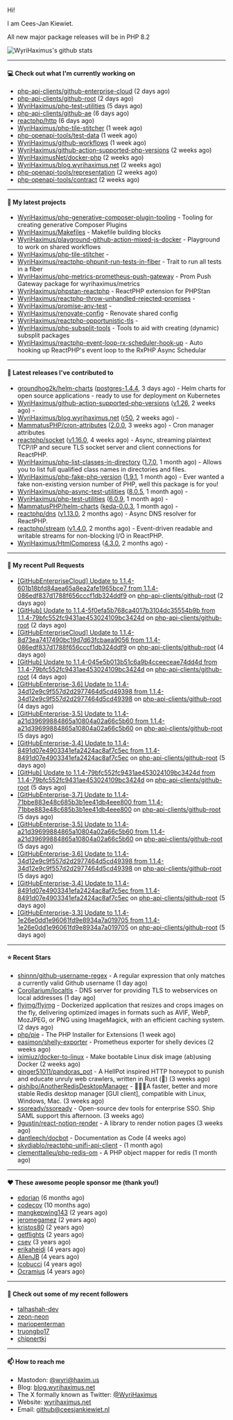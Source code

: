 Hi!

I am Cees-Jan Kiewiet.

All new major package releases will be in PHP 8.2

![WyriHaximus's github stats](https://github-readme-stats.vercel.app/api?username=WyriHaximus&show_icons=true)

---

#### 💻 Check out what I'm currently working on

- [php-api-clients/github-enterprise-cloud](https://github.com/php-api-clients/github-enterprise-cloud) (2 days ago)
- [php-api-clients/github-root](https://github.com/php-api-clients/github-root) (2 days ago)
- [WyriHaximus/php-test-utilities](https://github.com/WyriHaximus/php-test-utilities) (5 days ago)
- [php-api-clients/github-ae](https://github.com/php-api-clients/github-ae) (6 days ago)
- [reactphp/http](https://github.com/reactphp/http) (6 days ago)
- [WyriHaximus/php-tile-stitcher](https://github.com/WyriHaximus/php-tile-stitcher) (1 week ago)
- [php-openapi-tools/test-data](https://github.com/php-openapi-tools/test-data) (1 week ago)
- [WyriHaximus/github-workflows](https://github.com/WyriHaximus/github-workflows) (1 week ago)
- [WyriHaximus/github-action-supported-php-versions](https://github.com/WyriHaximus/github-action-supported-php-versions) (2 weeks ago)
- [WyriHaximusNet/docker-php](https://github.com/WyriHaximusNet/docker-php) (2 weeks ago)
- [WyriHaximus/blog.wyrihaximus.net](https://github.com/WyriHaximus/blog.wyrihaximus.net) (2 weeks ago)
- [php-openapi-tools/representation](https://github.com/php-openapi-tools/representation) (2 weeks ago)
- [php-openapi-tools/contract](https://github.com/php-openapi-tools/contract) (2 weeks ago)

---

#### 🌱 My latest projects

- [WyriHaximus/php-generative-composer-plugin-tooling](https://github.com/WyriHaximus/php-generative-composer-plugin-tooling) - Tooling for creating generative Composer Plugins
- [WyriHaximus/Makefiles](https://github.com/WyriHaximus/Makefiles) - Makefile building blocks
- [WyriHaximus/playground-github-action-mixed-js-docker](https://github.com/WyriHaximus/playground-github-action-mixed-js-docker) - Playground to work on shared workflows
- [WyriHaximus/php-tile-stitcher](https://github.com/WyriHaximus/php-tile-stitcher) - 
- [WyriHaximus/reactphp-phpunit-run-tests-in-fiber](https://github.com/WyriHaximus/reactphp-phpunit-run-tests-in-fiber) - Trait to run all tests in a fiber
- [WyriHaximus/php-metrics-prometheus-push-gateway](https://github.com/WyriHaximus/php-metrics-prometheus-push-gateway) - Prom Push Gateway package for wyrihaximus/metrics
- [WyriHaximus/phpstan-reactphp](https://github.com/WyriHaximus/phpstan-reactphp) - ReactPHP extension for PHPStan
- [WyriHaximus/reactphp-throw-unhandled-rejected-promises](https://github.com/WyriHaximus/reactphp-throw-unhandled-rejected-promises) - 
- [WyriHaximus/promise-any-test](https://github.com/WyriHaximus/promise-any-test) - 
- [WyriHaximus/renovate-config](https://github.com/WyriHaximus/renovate-config) - Renovate shared config
- [WyriHaximus/reactphp-opportunistic-tls](https://github.com/WyriHaximus/reactphp-opportunistic-tls) - 
- [WyriHaximus/php-subsplit-tools](https://github.com/WyriHaximus/php-subsplit-tools) - Tools to aid with creating (dynamic) subsplit packages
- [WyriHaximus/reactphp-event-loop-rx-scheduler-hook-up](https://github.com/WyriHaximus/reactphp-event-loop-rx-scheduler-hook-up) - Auto hooking up ReactPHP&#39;s event loop to the RxPHP Async Schedular

---

#### 🔭 Latest releases I've contributed to

- [groundhog2k/helm-charts](https://github.com/groundhog2k/helm-charts) ([postgres-1.4.4](https://github.com/groundhog2k/helm-charts/releases/tag/postgres-1.4.4), 3 days ago) - Helm charts for open source applications - ready to use for deployment on Kubernetes
- [WyriHaximus/github-action-supported-php-versions](https://github.com/WyriHaximus/github-action-supported-php-versions) ([v1.26](https://github.com/WyriHaximus/github-action-supported-php-versions/releases/tag/v1.26), 2 weeks ago) - 
- [WyriHaximus/blog.wyrihaximus.net](https://github.com/WyriHaximus/blog.wyrihaximus.net) ([r50](https://github.com/WyriHaximus/blog.wyrihaximus.net/releases/tag/r50), 2 weeks ago) - 
- [MammatusPHP/cron-attributes](https://github.com/MammatusPHP/cron-attributes) ([2.0.0](https://github.com/MammatusPHP/cron-attributes/releases/tag/2.0.0), 3 weeks ago) - Cron manager attributes
- [reactphp/socket](https://github.com/reactphp/socket) ([v1.16.0](https://github.com/reactphp/socket/releases/tag/v1.16.0), 4 weeks ago) - Async, streaming plaintext TCP/IP and secure TLS socket server and client connections for ReactPHP.
- [WyriHaximus/php-list-classes-in-directory](https://github.com/WyriHaximus/php-list-classes-in-directory) ([1.7.0](https://github.com/WyriHaximus/php-list-classes-in-directory/releases/tag/1.7.0), 1 month ago) - Allows you to list full qualified class names in directories and files.
- [WyriHaximus/php-fake-php-version](https://github.com/WyriHaximus/php-fake-php-version) ([1.9.1](https://github.com/WyriHaximus/php-fake-php-version/releases/tag/1.9.1), 1 month ago) - Ever wanted a fake non-existing version number of PHP, well this package is for you!
- [WyriHaximus/php-async-test-utilities](https://github.com/WyriHaximus/php-async-test-utilities) ([8.0.5](https://github.com/WyriHaximus/php-async-test-utilities/releases/tag/8.0.5), 1 month ago) - 
- [WyriHaximus/php-test-utilities](https://github.com/WyriHaximus/php-test-utilities) ([6.0.9](https://github.com/WyriHaximus/php-test-utilities/releases/tag/6.0.9), 1 month ago) - 
- [MammatusPHP/helm-charts](https://github.com/MammatusPHP/helm-charts) ([keda-0.0.3](https://github.com/MammatusPHP/helm-charts/releases/tag/keda-0.0.3), 1 month ago) - 
- [reactphp/dns](https://github.com/reactphp/dns) ([v1.13.0](https://github.com/reactphp/dns/releases/tag/v1.13.0), 2 months ago) - Async DNS resolver for ReactPHP.
- [reactphp/stream](https://github.com/reactphp/stream) ([v1.4.0](https://github.com/reactphp/stream/releases/tag/v1.4.0), 2 months ago) - Event-driven readable and writable streams for non-blocking I/O in ReactPHP.
- [WyriHaximus/HtmlCompress](https://github.com/WyriHaximus/HtmlCompress) ([4.3.0](https://github.com/WyriHaximus/HtmlCompress/releases/tag/4.3.0), 2 months ago) - 

---

#### 🔨 My recent Pull Requests

- [[GitHubEnterpriseCloud] Update to 1.1.4-601b18bfd84aea65a8ea2afe1965bce7 from 1.1.4-086edf837d1788f656cccf1db324ddf9](https://github.com/php-api-clients/github-root/pull/1271) on [php-api-clients/github-root](https://github.com/php-api-clients/github-root) (2 days ago)
- [[GitHub] Update to 1.1.4-5f0efa5b768ca4017b3104dc35554b9b from 1.1.4-79bfc552fc9431ae453024109bc3424d](https://github.com/php-api-clients/github-root/pull/1270) on [php-api-clients/github-root](https://github.com/php-api-clients/github-root) (2 days ago)
- [[GitHubEnterpriseCloud] Update to 1.1.4-8d73ea7417490bc19d7d63fcbaea9056 from 1.1.4-086edf837d1788f656cccf1db324ddf9](https://github.com/php-api-clients/github-root/pull/1269) on [php-api-clients/github-root](https://github.com/php-api-clients/github-root) (4 days ago)
- [[GitHub] Update to 1.1.4-045e5b013b51c6a9b4cceeceae74dd4d from 1.1.4-79bfc552fc9431ae453024109bc3424d](https://github.com/php-api-clients/github-root/pull/1268) on [php-api-clients/github-root](https://github.com/php-api-clients/github-root) (4 days ago)
- [[GitHubEnterprise-3.6] Update to 1.1.4-34d12e9c9f557d2d2977464d5cd49398 from 1.1.4-34d12e9c9f557d2d2977464d5cd49398](https://github.com/php-api-clients/github-root/pull/1267) on [php-api-clients/github-root](https://github.com/php-api-clients/github-root) (4 days ago)
- [[GitHubEnterprise-3.5] Update to 1.1.4-a21d39699884865a10804a02a66c5b60 from 1.1.4-a21d39699884865a10804a02a66c5b60](https://github.com/php-api-clients/github-root/pull/1266) on [php-api-clients/github-root](https://github.com/php-api-clients/github-root) (5 days ago)
- [[GitHubEnterprise-3.4] Update to 1.1.4-8491d07e4903341efa2424ac8af7c5ec from 1.1.4-8491d07e4903341efa2424ac8af7c5ec](https://github.com/php-api-clients/github-root/pull/1265) on [php-api-clients/github-root](https://github.com/php-api-clients/github-root) (5 days ago)
- [[GitHub] Update to 1.1.4-79bfc552fc9431ae453024109bc3424d from 1.1.4-79bfc552fc9431ae453024109bc3424d](https://github.com/php-api-clients/github-root/pull/1264) on [php-api-clients/github-root](https://github.com/php-api-clients/github-root) (5 days ago)
- [[GitHubEnterprise-3.7] Update to 1.1.4-71bbe883e48c685b3b1ee41db4eee800 from 1.1.4-71bbe883e48c685b3b1ee41db4eee800](https://github.com/php-api-clients/github-root/pull/1263) on [php-api-clients/github-root](https://github.com/php-api-clients/github-root) (5 days ago)
- [[GitHubEnterprise-3.5] Update to 1.1.4-a21d39699884865a10804a02a66c5b60 from 1.1.4-a21d39699884865a10804a02a66c5b60](https://github.com/php-api-clients/github-root/pull/1262) on [php-api-clients/github-root](https://github.com/php-api-clients/github-root) (5 days ago)
- [[GitHubEnterprise-3.6] Update to 1.1.4-34d12e9c9f557d2d2977464d5cd49398 from 1.1.4-34d12e9c9f557d2d2977464d5cd49398](https://github.com/php-api-clients/github-root/pull/1261) on [php-api-clients/github-root](https://github.com/php-api-clients/github-root) (5 days ago)
- [[GitHubEnterprise-3.4] Update to 1.1.4-8491d07e4903341efa2424ac8af7c5ec from 1.1.4-8491d07e4903341efa2424ac8af7c5ec](https://github.com/php-api-clients/github-root/pull/1260) on [php-api-clients/github-root](https://github.com/php-api-clients/github-root) (5 days ago)
- [[GitHubEnterprise-3.3] Update to 1.1.4-1e26e0dd1e96061fd9e8934a7a019705 from 1.1.4-1e26e0dd1e96061fd9e8934a7a019705](https://github.com/php-api-clients/github-root/pull/1259) on [php-api-clients/github-root](https://github.com/php-api-clients/github-root) (5 days ago)

---

#### ⭐ Recent Stars

- [shinnn/github-username-regex](https://github.com/shinnn/github-username-regex) - A regular expression that only matches a currently valid Github username (1 day ago)
- [Corollarium/localtls](https://github.com/Corollarium/localtls) - DNS server for providing TLS to webservices on local addresses (1 day ago)
- [flyimg/flyimg](https://github.com/flyimg/flyimg) - Dockerized application that resizes and crops images on the fly, delivering optimized images in formats such as AVIF, WebP, MozJPEG, or PNG using ImageMagick, with an efficient caching system. (2 days ago)
- [php/pie](https://github.com/php/pie) - The PHP Installer for Extensions (1 week ago)
- [easimon/shelly-exporter](https://github.com/easimon/shelly-exporter) - Prometheus exporter for shelly devices (2 weeks ago)
- [iximiuz/docker-to-linux](https://github.com/iximiuz/docker-to-linux) - Make bootable Linux disk image (ab)using Docker (2 weeks ago)
- [ginger51011/pandoras_pot](https://github.com/ginger51011/pandoras_pot) - A HellPot inspired HTTP honeypot to punish and educate unruly web crawlers, written in Rust (🚀) (3 weeks ago)
- [qishibo/AnotherRedisDesktopManager](https://github.com/qishibo/AnotherRedisDesktopManager) - 🚀🚀🚀A faster, better and more stable Redis desktop manager [GUI client], compatible with Linux, Windows, Mac. (3 weeks ago)
- [ssoready/ssoready](https://github.com/ssoready/ssoready) - Open-source dev tools for enterprise SSO. Ship SAML support this afternoon. (3 weeks ago)
- [9gustin/react-notion-render](https://github.com/9gustin/react-notion-render) - A library to render notion pages (3 weeks ago)
- [dantleech/docbot](https://github.com/dantleech/docbot) - Documentation as Code (4 weeks ago)
- [skydiablo/reactphp-unifi-api-client](https://github.com/skydiablo/reactphp-unifi-api-client) -  (1 month ago)
- [clementtalleu/php-redis-om](https://github.com/clementtalleu/php-redis-om) - A PHP object mapper for redis (1 month ago)

---

#### ❤️ These awesome people sponsor me (thank you!)

- [edorian](https://github.com/edorian) (6 months ago)
- [codecov](https://github.com/codecov) (10 months ago)
- [mangkepwing143](https://github.com/mangkepwing143) (2 years ago)
- [jeromegamez](https://github.com/jeromegamez) (2 years ago)
- [kristos80](https://github.com/kristos80) (2 years ago)
- [getflights](https://github.com/getflights) (2 years ago)
- [csev](https://github.com/csev) (3 years ago)
- [erikaheidi](https://github.com/erikaheidi) (4 years ago)
- [AllenJB](https://github.com/AllenJB) (4 years ago)
- [lcobucci](https://github.com/lcobucci) (4 years ago)
- [Ocramius](https://github.com/Ocramius) (4 years ago)

---

#### 👯 Check out some of my recent followers

- [talhashah-dev](https://github.com/talhashah-dev)
- [zeon-neon](https://github.com/zeon-neon)
- [mariopenterman](https://github.com/mariopenterman)
- [truongbo17](https://github.com/truongbo17)
- [chipnertkj](https://github.com/chipnertkj)

---

#### 📫 How to reach me

- Mastodon: [@wyri@haxim.us](https://toot-toot.wyrihaxim.us/@wyri)
- Blog: [blog.wyrihaximus.net](https://blog.wyrihaximus.net/)
- The X formally known as Twitter: [@WyriHaximus](https://twitter.com/WyriHaximus)
- Website: [wyrihaximus.net](https://wyrihaximus.net/)
- Email: [github@ceesjankiewiet.nl](mailto:github@ceesjankiewiet.nl)
